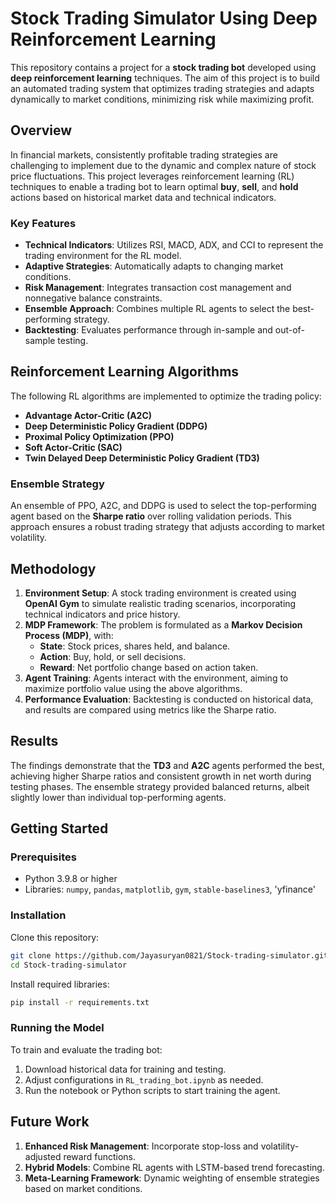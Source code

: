 
# Stock Trading Simulator Using Deep Reinforcement Learning

This repository contains a project for a **stock trading bot** developed using **deep reinforcement learning** techniques. The aim of this project is to build an automated trading system that optimizes trading strategies and adapts dynamically to market conditions, minimizing risk while maximizing profit.

## Overview

In financial markets, consistently profitable trading strategies are challenging to implement due to the dynamic and complex nature of stock price fluctuations. This project leverages reinforcement learning (RL) techniques to enable a trading bot to learn optimal **buy**, **sell**, and **hold** actions based on historical market data and technical indicators.

### Key Features
- **Technical Indicators**: Utilizes RSI, MACD, ADX, and CCI to represent the trading environment for the RL model.
- **Adaptive Strategies**: Automatically adapts to changing market conditions.
- **Risk Management**: Integrates transaction cost management and nonnegative balance constraints.
- **Ensemble Approach**: Combines multiple RL agents to select the best-performing strategy.
- **Backtesting**: Evaluates performance through in-sample and out-of-sample testing.

## Reinforcement Learning Algorithms
The following RL algorithms are implemented to optimize the trading policy:
- **Advantage Actor-Critic (A2C)**
- **Deep Deterministic Policy Gradient (DDPG)**
- **Proximal Policy Optimization (PPO)**
- **Soft Actor-Critic (SAC)**
- **Twin Delayed Deep Deterministic Policy Gradient (TD3)**

### Ensemble Strategy
An ensemble of PPO, A2C, and DDPG is used to select the top-performing agent based on the **Sharpe ratio** over rolling validation periods. This approach ensures a robust trading strategy that adjusts according to market volatility.

## Methodology
1. **Environment Setup**: A stock trading environment is created using **OpenAI Gym** to simulate realistic trading scenarios, incorporating technical indicators and price history.
2. **MDP Framework**: The problem is formulated as a **Markov Decision Process (MDP)**, with:
   - **State**: Stock prices, shares held, and balance.
   - **Action**: Buy, hold, or sell decisions.
   - **Reward**: Net portfolio change based on action taken.
3. **Agent Training**: Agents interact with the environment, aiming to maximize portfolio value using the above algorithms.
4. **Performance Evaluation**: Backtesting is conducted on historical data, and results are compared using metrics like the Sharpe ratio.

## Results
The findings demonstrate that the **TD3** and **A2C** agents performed the best, achieving higher Sharpe ratios and consistent growth in net worth during testing phases. The ensemble strategy provided balanced returns, albeit slightly lower than individual top-performing agents.

## Getting Started

### Prerequisites
- Python 3.9.8 or higher
- Libraries:  `numpy`, `pandas`, `matplotlib`, `gym`, `stable-baselines3`, 'yfinance'

### Installation
Clone this repository:
```bash
git clone https://github.com/Jayasuryan0821/Stock-trading-simulator.git
cd Stock-trading-simulator
```

Install required libraries:
```bash
pip install -r requirements.txt
```

### Running the Model
To train and evaluate the trading bot:
1. Download historical data for training and testing.
2. Adjust configurations in `RL_trading_bot.ipynb` as needed.
3. Run the notebook or Python scripts to start training the agent.

## Future Work
1. **Enhanced Risk Management**: Incorporate stop-loss and volatility-adjusted reward functions.
2. **Hybrid Models**: Combine RL agents with LSTM-based trend forecasting.
3. **Meta-Learning Framework**: Dynamic weighting of ensemble strategies based on market conditions.

